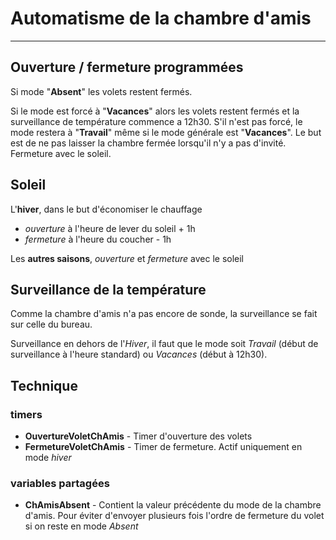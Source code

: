 # Automatisme de la chambre d'amis
-----

## Ouverture / fermeture programmées

Si mode "**Absent**" les volets restent fermés.

Si le mode est forcé à "**Vacances**" alors les volets restent fermés et la surveillance de température commence a 12h30.
S'il n'est pas forcé, le mode restera à "**Travail**" même si le mode générale est "**Vacances**". Le but est de ne pas laisser la chambre fermée lorsqu'il n'y a pas d'invité.
Fermeture avec le soleil.

## Soleil

L'**hiver**, dans le but d'économiser le chauffage
- *ouverture* à l'heure de lever du soleil + 1h 
- *fermeture* à l'heure du coucher - 1h

Les **autres saisons**, *ouverture* et *fermeture* avec le soleil

## Surveillance de la température

Comme la chambre d'amis n'a pas encore de sonde, la surveillance se fait sur celle du bureau.

Surveillance en dehors de l'*Hiver*, il faut que le mode soit *Travail* (début de surveillance à l'heure standard) ou *Vacances* (début à 12h30).

## Technique

### timers
- **OuvertureVoletChAmis** - Timer d'ouverture des volets
- **FermetureVoletChAmis** - Timer de fermeture. Actif uniquement en mode *hiver*
### variables partagées
- **ChAmisAbsent** - Contient la valeur précédente du mode de la chambre d'amis. Pour éviter d'envoyer plusieurs fois l'ordre de fermeture du volet si on reste en mode *Absent*

